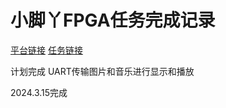 # 小脚丫FPGA任务完成记录

[平台链接](https://www.eetree.cn/platform/2523)
[任务链接](https://www.eetree.cn/vendorProject/preview/397)

计划完成 UART传输图片和音乐进行显示和播放


2024.3.15完成

